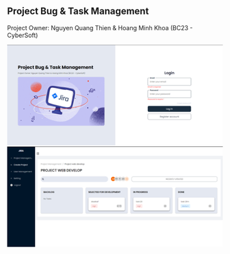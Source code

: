 <h2>Project Bug & Task Management </h2>
<p>
Project Owner: Nguyen Quang Thien & Hoang Minh Khoa
(BC23 - CyberSoft)
</p>

<img src="./src/assets/img/readme-login.png" title="readme-login">
<img src="./src/assets/img/readme-projectDetail.png" title="readme-projectDetail">

<!-- //Screen

(Thien)- Login, Register (Done) ;
(Khoa) - LayoutMain & NavLink (Done);
(Khoa) - Project Management (Add/Remove User , Edit/Delete Project);
(Thien)- Create Project (Done)
(Thien)- Project Details (use Drag & Drop to move task) (Done)
(Thien)- Create Task, Information & Edit Task (Done);
(Thien)- Task Details (Comment, Status, Members, Priority...) (Done);
(Khoa)- User Management (Giống Project Management, thêm xóa sửa user)

-->
